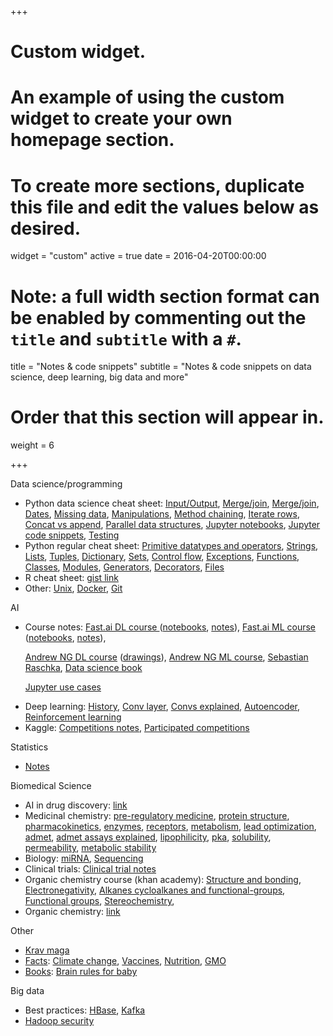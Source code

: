 +++
# Custom widget.
# An example of using the custom widget to create your own homepage section.
# To create more sections, duplicate this file and edit the values below as desired.
widget = "custom"
active = true
date = 2016-04-20T00:00:00

# Note: a full width section format can be enabled by commenting out the `title` and `subtitle` with a `#`.
title = "Notes & code snippets"
subtitle = "Notes & code snippets on data science, deep learning, big data and more"

# Order that this section will appear in.
weight = 6

+++

Data science/programming

<ul><li>Python data science cheat sheet: <a href="https://gist.github.com/fabsta/8d5233356618ee7b2e87b84146a33a79#input-output">Input/Output</a>, <a href="https://gist.github.com/fabsta/8d5233356618ee7b2e87b84146a33a79#data-wrangling">Merge/join</a>,
<a href="https://gist.github.com/fabsta/8d5233356618ee7b2e87b84146a33a79#merge-join">Merge/join</a>,
<a href="https://gist.github.com/fabsta/8d5233356618ee7b2e87b84146a33a79#dates">Dates</a>,
<a href="https://gist.github.com/fabsta/8d5233356618ee7b2e87b84146a33a79#missing-data">Missing data</a>,
<a href="https://gist.github.com/fabsta/8d5233356618ee7b2e87b84146a33a79#manipulations">Manipulations</a>,
<a href="https://gist.github.com/fabsta/8d5233356618ee7b2e87b84146a33a79#method-chaining">Method chaining</a>,
<a href="https://gist.github.com/fabsta/8d5233356618ee7b2e87b84146a33a79#dataframe-iterate-rows">Iterate rows</a>,
<a href="https://gist.github.com/fabsta/8d5233356618ee7b2e87b84146a33a79#concat-vs-append">Concat vs append</a>,
<a href="https://gist.github.com/fabsta/8d5233356618ee7b2e87b84146a33a79#parallel-data-structures">Parallel data structures</a>,
<a href="https://gist.github.com/fabsta/8d5233356618ee7b2e87b84146a33a79#jupyter-notebooks">Jupyter notebooks</a>,
<a href="https://gist.github.com/fabsta/8d5233356618ee7b2e87b84146a33a79#code-snippets">Jupyter code snippets</a>,
<a href="https://gist.github.com/fabsta/8d5233356618ee7b2e87b84146a33a79#testing">Testing</a>
</li>

<li>Python regular cheat sheet:
<a href="https://gist.github.com/fabsta/7f8da2e5706ee60c332d0682dc4032ed#primitive-datatypes-and-operators">Primitive datatypes and operators</a>,
<a href="https://gist.github.com/fabsta/7f8da2e5706ee60c332d0682dc4032ed#strings">Strings</a>,
<a href="https://gist.github.com/fabsta/7f8da2e5706ee60c332d0682dc4032ed#lists">Lists</a>,
<a href="https://gist.github.com/fabsta/7f8da2e5706ee60c332d0682dc4032ed#tuples">Tuples</a>,
<a href="https://gist.github.com/fabsta/7f8da2e5706ee60c332d0682dc4032ed#dictionary">Dictionary</a>,
<a href="https://gist.github.com/fabsta/7f8da2e5706ee60c332d0682dc4032ed#sets">Sets</a>,
<a href="https://gist.github.com/fabsta/7f8da2e5706ee60c332d0682dc4032ed#control-flow">Control flow</a>,
<a href="https://gist.github.com/fabsta/7f8da2e5706ee60c332d0682dc4032ed#exceptions">Exceptions</a>,
<a href="https://gist.github.com/fabsta/7f8da2e5706ee60c332d0682dc4032ed#functions">Functions</a>,
<a href="https://gist.github.com/fabsta/7f8da2e5706ee60c332d0682dc4032ed#classes">Classes</a>,
<a href="https://gist.github.com/fabsta/7f8da2e5706ee60c332d0682dc4032ed#modules">Modules</a>,
<a href="https://gist.github.com/fabsta/7f8da2e5706ee60c332d0682dc4032ed#generators">Generators</a>,
<a href="https://gist.github.com/fabsta/7f8da2e5706ee60c332d0682dc4032ed#decorators">Decorators</a>,
<a href="https://gist.github.com/fabsta/7f8da2e5706ee60c332d0682dc4032ed#files">Files</a>
</li>


<li>R cheat sheet: <a href="https://gist.github.com/fabsta/b64542bd90a2816c036b61a70643feec">gist link</a>
</li>

<li>Other: <a href="https://gist.github.com/fabsta/1acb17d190b8fb503a3e90c7728f6f47#unix">Unix</a>,
<a href="https://gist.github.com/fabsta/1acb17d190b8fb503a3e90c7728f6f47#docker">Docker</a>,
<a href="https://gist.github.com/fabsta/1acb17d190b8fb503a3e90c7728f6f47#git">Git</a>
</li></ul>

AI
<ul>
<li>Course notes:
<a href="https://gist.github.com/fabsta/07ec84bb85a43f811dd0a8ce09d9bd24#fastai-dl-course-v3">Fast.ai DL course </a>
(<a href="https://gist.github.com/fabsta/07ec84bb85a43f811dd0a8ce09d9bd24#notebooks">notebooks</a>,
<a href="https://gist.github.com/fabsta/07ec84bb85a43f811dd0a8ce09d9bd24#notes">notes</a>),
<a href="https://gist.github.com/fabsta/07ec84bb85a43f811dd0a8ce09d9bd24#fastai-ml-course">Fast.ai ML course</a>
(<a href="https://gist.github.com/fabsta/07ec84bb85a43f811dd0a8ce09d9bd24#notebooks-1">notebooks</a>,
<a href="https://gist.github.com/fabsta/07ec84bb85a43f811dd0a8ce09d9bd24#notebooks-1">notes</a>),

<a href="https://gist.github.com/fabsta/07ec84bb85a43f811dd0a8ce09d9bd24#andrew-ng-coursera-dl-course">Andrew NG DL course</a>
(<a href="https://gist.github.com/fabsta/07ec84bb85a43f811dd0a8ce09d9bd24#drawings">drawings</a>),
<a href="https://gist.github.com/fabsta/07ec84bb85a43f811dd0a8ce09d9bd24#andrew-ng-ml-coursera-course">Andrew NG ML course</a>,
<a href="https://gist.github.com/fabsta/07ec84bb85a43f811dd0a8ce09d9bd24#python-machine-learning---sebastian-raschka">Sebastian Raschka</a>,
<a href="https://gist.github.com/fabsta/07ec84bb85a43f811dd0a8ce09d9bd24#data-science-books">Data science book</a>

<a href="https://gist.github.com/fabsta/07ec84bb85a43f811dd0a8ce09d9bd24#notebooks-3">Jupyter use cases</a>

</li>
<li>Deep learning:
<a href="https://gist.github.com/fabsta/cb0f216982a4ed01ea60a060955d95c5#history">History</a>,
<a href="https://gist.github.com/fabsta/cb0f216982a4ed01ea60a060955d95c5#convolutional-layer">Conv layer</a>,
<a href="https://gist.github.com/fabsta/cb0f216982a4ed01ea60a060955d95c5#convolutions-explained-1d-2d-3d">Convs explained</a>,
<a href="https://gist.github.com/fabsta/cb0f216982a4ed01ea60a060955d95c5#convolutions-explained-1d-2d-3d">Autoencoder</a>,
<a href="https://gist.github.com/fabsta/cb0f216982a4ed01ea60a060955d95c5#reinforcement-learning">Reinforcement learning</a>
</li>
<li>Kaggle: <a href="https://gist.github.com/fabsta/e87801aacfe7524b74cdae31d536f670">Competitions notes</a>, <a href="https://gist.github.com/fabsta/33773f38e007b0f1853dad7840b12515">Participated competitions</a></li>
</ul>

Statistics
<ul>
<li><a href="https://gist.github.com/fabsta/0b897c47406b299b84a867fecbb309a7">Notes</a></li>
</ul>

Biomedical Science
<ul>
<li>AI in drug discovery: <a href="https://gist.github.com/fabsta/0b20935c3c066a2ad788d83f2a66ceff">link</a></li>
<li>Medicinal chemistry:
<a href="https://gist.github.com/fabsta/3e144effecf8c89078447d1082cb13ae#pre-regulatory-medicine">pre-regulatory medicine</a>,
<a href="https://gist.github.com/fabsta/3e144effecf8c89078447d1082cb13ae#protein-structure">protein structure</a>,
<a href="https://gist.github.com/fabsta/3e144effecf8c89078447d1082cb13ae#pharmacokinetics">pharmacokinetics</a>,
<a href="https://gist.github.com/fabsta/3e144effecf8c89078447d1082cb13ae#enzymes">enzymes</a>,
<a href="https://gist.github.com/fabsta/3e144effecf8c89078447d1082cb13ae#receptors">receptors</a>,
<a href="https://gist.github.com/fabsta/3e144effecf8c89078447d1082cb13ae#metabolism">metabolism</a>,
<a href="https://gist.github.com/fabsta/3e144effecf8c89078447d1082cb13ae#lead-optimization-1">lead optimization</a>,
<a href="https://gist.github.com/fabsta/3e144effecf8c89078447d1082cb13ae#admet-1">admet</a>,
<a href="https://gist.github.com/fabsta/3e144effecf8c89078447d1082cb13ae#admet-assays-explained">admet assays explained</a>,
<a href="https://gist.github.com/fabsta/3e144effecf8c89078447d1082cb13ae#lipophilicity">lipophilicity</a>,
<a href="https://gist.github.com/fabsta/3e144effecf8c89078447d1082cb13ae#pka">pka</a>,
<a href="https://gist.github.com/fabsta/3e144effecf8c89078447d1082cb13ae#solubility">solubility</a>,
<a href="https://gist.github.com/fabsta/3e144effecf8c89078447d1082cb13ae#permeability">permeability</a>,
<a href="https://gist.github.com/fabsta/3e144effecf8c89078447d1082cb13ae#metabolic-stability">metabolic stability</a>
</li>

<li>Biology:
<a href="https://gist.github.com/aec5f7fbda0c8c6ea857b2b8449ba848">miRNA</a>,
<a href="https://gist.github.com/fabsta/aec5f7fbda0c8c6ea857b2b8449ba848#sequencing">Sequencing</a>
</li>

<li>Clinical trials:
<a href="https://gist.github.com/fabsta/4af99eb8db14105f3af5558eab9457df">Clinical trial notes</a>
</li>

<li>Organic chemistry course (khan academy):
<a href="https://gist.github.com/fabsta/7fc9ac1f4a48258cde570a5a3d9064bf#structure-and-bonding">Structure and bonding</a>,
<a href="https://gist.github.com/fabsta/7fc9ac1f4a48258cde570a5a3d9064bf#electronegativity">Electronegativity</a>,
<a href="https://gist.github.com/fabsta/7fc9ac1f4a48258cde570a5a3d9064bf#alkanes-cycloalkanes-and-functional-groups">Alkanes  cycloalkanes and functional-groups</a>,
<a href="https://gist.github.com/fabsta/7fc9ac1f4a48258cde570a5a3d9064bf#functional-groups">Functional groups</a>,
<a href="https://gist.github.com/fabsta/7fc9ac1f4a48258cde570a5a3d9064bf#stereochemistry">Stereochemistry</a>,
</li>
<li>Organic chemistry: <a href="https://gist.github.com/fabsta/b870a657182b13adaab7718aa53417d2">link</a></li>
</ul>

Other
<ul>
<li><a href="https://gist.github.com/fabsta/94c8ac6f8d35f10bdc2a0217ee93b66d">Krav maga</a></li>
<li><a href="https://gist.github.com/fabsta/b2031fcf221a63d0e60d1b31d5026cd7">Facts</a>:
<a href="https://gist.github.com/fabsta/b2031fcf221a63d0e60d1b31d5026cd7#climate-change">Climate change</a>,
<a href="https://gist.github.com/fabsta/b2031fcf221a63d0e60d1b31d5026cd7#vaccines">Vaccines</a>,
<a href="https://gist.github.com/fabsta/b2031fcf221a63d0e60d1b31d5026cd7#nutrition">Nutrition</a>,
<a href="https://gist.github.com/fabsta/b2031fcf221a63d0e60d1b31d5026cd7#gmo">GMO</a>
</li>
<li><a href="https://gist.github.com/fabsta/5f94b199ee9cb95960633879113855f7">Books</a>:
<a href="https://gist.github.com/fabsta/5f94b199ee9cb95960633879113855f7#brain-rules-for-baby---john-medina">Brain rules for baby</a>
</li>
</ul>

Big data
<ul>
<li>Best practices: <a href="https://gist.github.com/b6ff112316b53d1abb775c39c6a567a9">HBase</a>,
<a href="https://gist.github.com/487a04056dc33299fb4d14c5ce6a45fc">Kafka</a>
</li>
<li><a href="https://gist.github.com/fabsta/2edb45826db817bb07b757656197d624">Hadoop security</a></li>
</ul>
